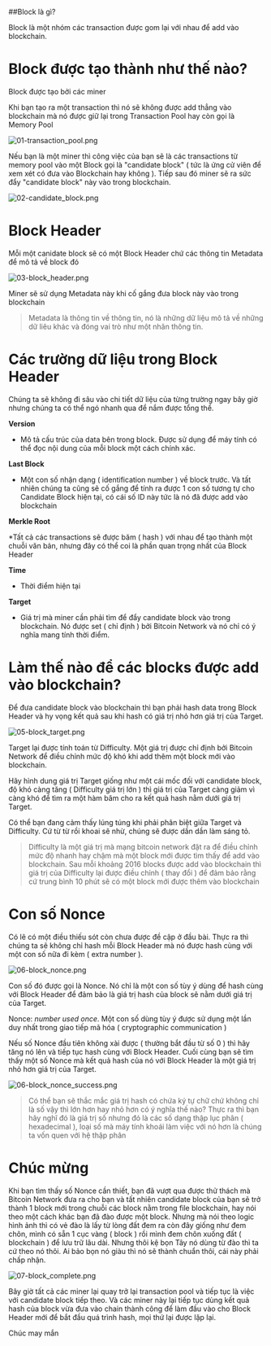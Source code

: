 
##Block là gì?

Block là một nhóm các transaction được gom lại với nhau để add vào blockchain.

# Block được tạo thành như thế nào?

Block được tạo bởi các miner

Khi bạn tạo ra một transaction thì nó sẽ không được add thẳng vào blockchain mà nó được giữ lại trong Transaction Pool hay còn gọi là Memory Pool

![01-transaction_pool.png](images/01-transaction_pool.png)

Nếu bạn là một miner thì công việc của bạn sẽ là các transactions từ memory pool vào một Block gọi là "candidate block" ( tức là ứng cử viên để xem xét có đưa vào Blockchain hay không ). Tiếp sau đó miner sẽ ra sức đẩy "candidate block" này vào trong blockchain.

![02-candidate_block.png](images/02-candidate_block.png)

# Block Header

Mỗi một canidate block sẽ có một Block Header chứ các thông tin Metadata để mô tả về block đó

![03-block_header.png](images/03-block_header.png)

Miner sẽ sử dụng Metadata này khi cố gắng đưa block này vào trong blockchain

> Metadata là thông tin về thông tin, nó là những dữ liệu mô tả về những dữ liêu khác và đóng vai trò như một nhãn thông tin.

# Các trường dữ liệu trong Block Header

Chúng ta sẽ không đi sâu vào chi tiết dữ liệu của từng trường ngay bây giờ nhưng chúng ta có thể ngó nhanh qua để nắm được tổng thể.

**Version**

* Mô tả cấu trúc của data bên trong block. Được sử dụng để máy tính có thể đọc nội dung của mỗi block một cách chính xác.

**Last Block**

* Một con số nhận dạng ( identification number ) về block trước.  Và tất nhiên chúng ta cũng sẽ cố gắng để tính ra được 1 con số tương tự cho Candidate Block hiện tại, có cái số ID này tức là nó đã được add vào blockchain

**Merkle Root**

*Tất cả các transactions sẽ được băm ( hash ) với nhau để tạo thành một chuỗi văn bản, nhưng đây có thể coi là phần quan trọng nhất của Block Header

**Time**

* Thời điểm hiện tại

**Target**

* Giá trị mà miner cần phải tìm để đẩy candidate block vào trong blockchain. Nó được set ( chỉ định ) bởi Bitcoin Network và nó chỉ có ý nghĩa mang tính thời điểm.

# Làm thế nào để các blocks được add vào blockchain?

Để đưa candidate block vào blockchain thì bạn phải hash data trong Block Header và hy vọng kết quả sau khi hash có giá trị nhỏ hơn giá trị của Target.

![05-block_target.png](images/05-block_target.png)

Target lại được tính toán từ Difficulty. Một giá trị được chỉ định bởi Bitcoin Network để điều chỉnh mức độ khó khi add thêm một block mới vào blockchain.

Hãy hình dung giá trị Target giống như một cái mốc đối với candidate block,  độ khó càng tăng ( Difficulty giá trị lớn ) thì giá trị của Target càng giảm vì càng khó để tìm ra một hàm băm cho ra kết quả hash nằm dưới giá trị Target.

Có thể bạn đang cảm thấy lúng túng khi phải phân biệt giữa Target và Difficulty. Cứ từ từ rồi khoai sẽ nhừ, chúng sẽ được dần dần làm sáng tỏ.

> Difficulty là một giá trị mà mạng bitcoin network đặt ra để điều chỉnh mức độ nhanh hay chậm mà một block mới được tìm thấy để add vào blockchain. Sau mỗi khoảng 2016 blocks được add vào blockchain thì giá trị của Difficulty lại được điều chỉnh ( thay đổi ) để đảm bảo rằng cứ trung bình 10 phút sẽ có một block mới được thêm  vào blockchain

# Con số Nonce

Có lẽ có một điều thiếu sót còn chưa được đề cập ở đầu bài. Thực ra thì chúng ta sẽ không chỉ hash mỗi Block Header mà nó được hash cùng với một con số nữa đi kèm ( extra number ).

![06-block_nonce.png]({{site.baseurl}}/docs/bitcoin/images/06-block_nonce.png)

Con số đó được gọi là Nonce. Nó chỉ là một con số tùy ý dùng để hash cùng với Block Header để đảm bảo là giá trị hash của block sẽ nằm dưới giá trị của Target.

Nonce: *number used once*. Một con số dùng tùy ý được sử dụng một lần duy nhất trong giao tiếp mã hóa ( cryptographic communication )

Nếu số Nonce đầu tiên không xài được ( thường bắt đầu từ số 0 ) thì hãy tăng nó lên và tiếp tục hash cùng với Block Header. Cuối cùng bạn sẽ tìm thấy một số Nonce mà kết quả hash của nó với Block Header là một giá trị nhỏ hơn giá trị của Target.

![06-block_nonce_success.png](images/06-block_nonce_success.png)

> Có thể bạn sẽ thắc mắc giá trị hash có chứa ký tự chữ chứ không chỉ là số vậy thì lớn hơn hay nhỏ hơn có ý nghĩa thế nào?  Thực ra thì bạn hãy nghĩ đó là giá trị số nhưng đó là các số dạng thập lục phân ( hexadecimal ), loại số mà máy tính khoái làm việc với nó hơn là chúng ta vốn quen với hệ thập phân

# Chúc mừng

Khi bạn tìm thấy số Nonce cần thiết, bạn đã vượt qua được thử thách mà Bitcoin Network đưa ra cho bạn và tất nhiên candidate block của bạn sẽ trở thành 1 block mới trong chuỗi các block nằm trong file blockchain, hay nói theo một cách khác bạn đã đào được một block. Nhưng mà nói theo logic hình ảnh thì có vẻ đào là lấy từ lòng đất đem ra còn đây giống như đem chôn, mình có sẵn 1 cục vàng ( block ) rồi mình đem chôn xuống đất ( blockchain ) để lưu trữ lâu dài. Nhưng thôi kệ bọn Tây nó dùng từ đào thì ta cứ theo nó thôi. Ai bảo bọn nó giàu thì nó sẽ thành chuẩn thôi, cái này phải chấp nhận.

![07-block_complete.png](images/07-block_complete.png)

Bây giờ tất cả các miner lại quay trở lại transaction pool và tiếp tục là việc với candidate block tiếp theo. Và các miner này lại tiếp tục dùng kết quả hash của block vừa đưa vào chain thành công để làm đầu vào cho Block Header mới để bắt đầu quá trình hash, mọi thứ lại được lặp lại.

Chúc may mắn
